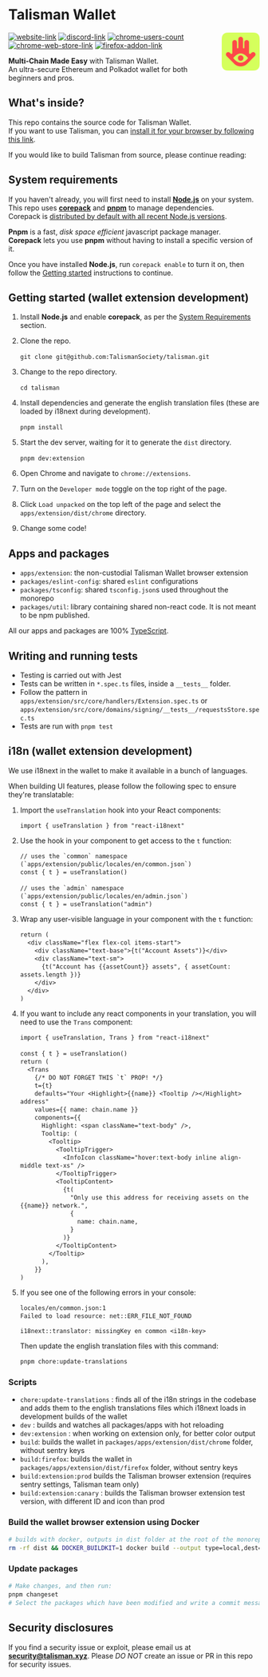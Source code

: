 # Talisman Wallet

<img src="talisman.svg" alt="Talisman" width="15%" align="right" />

[![website-link](https://img.shields.io/website?label=talisman.xyz&style=flat-square&up_message=online&url=https%3A%2F%2Ftalisman.xyz)](https://talisman.xyz)
[![discord-link](https://img.shields.io/discord/858891448271634473?logo=discord&logoColor=white&style=flat-square)](https://discord.gg/talisman)
[![chrome-users-count](https://img.shields.io/chrome-web-store/users/fijngjgcjhjmmpcmkeiomlglpeiijkld?logo=google-chrome&logoColor=white&style=flat-square)](https://chromewebstore.google.com/detail/talisman-ethereum-and-pol/fijngjgcjhjmmpcmkeiomlglpeiijkld)  
[![chrome-web-store-link](https://img.shields.io/chrome-web-store/v/fijngjgcjhjmmpcmkeiomlglpeiijkld?logo=google-chrome&logoColor=white&style=flat-square)](https://chromewebstore.google.com/detail/talisman-ethereum-and-pol/fijngjgcjhjmmpcmkeiomlglpeiijkld)
[![firefox-addon-link](https://img.shields.io/amo/v/talisman-wallet-extension?logo=firefox&logoColor=white&style=flat-square)](https://addons.mozilla.org/en-US/firefox/addon/talisman-wallet-extension)

**Multi-Chain Made Easy** with Talisman Wallet.  
An ultra-secure Ethereum and Polkadot wallet for both beginners and pros.

## What's inside?

This repo contains the source code for Talisman Wallet.  
If you want to use Talisman, you can [install it for your browser by following this link](https://talisman.xyz/download).

If you would like to build Talisman from source, please continue reading:

## System requirements

If you haven't already, you will first need to install **[Node.js](https://nodejs.org/en/download)** on your system.  
This repo uses **[corepack](https://github.com/nodejs/corepack)** and **[pnpm](https://pnpm.io)** to manage dependencies.  
Corepack is [distributed by default with all recent Node.js versions](https://nodejs.org/api/corepack.html).

**Pnpm** is a fast, _disk space efficient_ javascript package manager.  
**Corepack** lets you use **pnpm** without having to install a specific version of it.

Once you have installed **Node.js**, run `corepack enable` to turn it on, then follow the [Getting started](#getting-started-wallet-extension-development) instructions to continue.

## Getting started (wallet extension development)

1. Install **Node.js** and enable **corepack**, as per the [System Requirements](#system-requirements) section.

1. Clone the repo.

   `git clone git@github.com:TalismanSociety/talisman.git`

1. Change to the repo directory.

   `cd talisman`

1. Install dependencies and generate the english translation files (these are loaded by i18next during development).

   `pnpm install`

1. Start the dev server, waiting for it to generate the `dist` directory.

   `pnpm dev:extension`

1. Open Chrome and navigate to `chrome://extensions`.
1. Turn on the `Developer mode` toggle on the top right of the page.
1. Click `Load unpacked` on the top left of the page and select the `apps/extension/dist/chrome` directory.
1. Change some code!

## Apps and packages

- `apps/extension`: the non-custodial Talisman Wallet browser extension
- `packages/eslint-config`: shared `eslint` configurations
- `packages/tsconfig`: shared `tsconfig.json`s used throughout the monorepo
- `packages/util`: library containing shared non-react code. It is not meant to be npm published.

All our apps and packages are 100% [TypeScript](https://www.typescriptlang.org/).

## Writing and running tests

- Testing is carried out with Jest
- Tests can be written in `*.spec.ts` files, inside a `__tests__` folder.
- Follow the pattern in `apps/extension/src/core/handlers/Extension.spec.ts` or `apps/extension/src/core/domains/signing/__tests__/requestsStore.spec.ts`
- Tests are run with `pnpm test`

## i18n (wallet extension development)

We use i18next in the wallet to make it available in a bunch of languages.

When building UI features, please follow the following spec to ensure they're translatable:

1. Import the `useTranslation` hook into your React components:

   ```tsx
   import { useTranslation } from "react-i18next"
   ```

1. Use the hook in your component to get access to the `t` function:

   ```tsx
   // uses the `common` namespace (`apps/extension/public/locales/en/common.json`)
   const { t } = useTranslation()

   // uses the `admin` namespace (`apps/extension/public/locales/en/admin.json`)
   const { t } = useTranslation("admin")
   ```

1. Wrap any user-visible language in your component with the `t` function:

   ```tsx
   return (
     <div className="flex flex-col items-start">
       <div className="text-base">{t("Account Assets")}</div>
       <div className="text-sm">
         {t("Account has {{assetCount}} assets", { assetCount: assets.length })}
       </div>
     </div>
   )
   ```

1. If you want to include any react components in your translation, you will need to use the `Trans` component:

   ```tsx
   import { useTranslation, Trans } from "react-i18next"

   const { t } = useTranslation()
   return (
     <Trans
       {/* DO NOT FORGET THIS `t` PROP! */}
       t={t}
       defaults="Your <Highlight>{{name}} <Tooltip /></Highlight> address"
       values={{ name: chain.name }}
       components={{
         Highlight: <span className="text-body" />,
         Tooltip: (
           <Tooltip>
             <TooltipTrigger>
               <InfoIcon className="hover:text-body inline align-middle text-xs" />
             </TooltipTrigger>
             <TooltipContent>
               {t(
                 "Only use this address for receiving assets on the {{name}} network.",
                 {
                   name: chain.name,
                 }
               )}
             </TooltipContent>
           </Tooltip>
         ),
       }}
   )
   ```

1. If you see one of the following errors in your console:

   ```
   locales/en/common.json:1
   Failed to load resource: net::ERR_FILE_NOT_FOUND
   ```

   ```
   i18next::translator: missingKey en common <i18n-key>
   ```

   Then update the english translation files with this command:

   ```sh
   pnpm chore:update-translations
   ```

### Scripts

- `chore:update-translations` : finds all of the i18n strings in the codebase and adds them to the english translations files which i18next loads in development builds of the wallet
- `dev` : builds and watches all packages/apps with hot reloading
- `dev:extension` : when working on extension only, for better color output
- `build`: builds the wallet in `packages/apps/extension/dist/chrome` folder, without sentry keys
- `build:firefox`: builds the wallet in `packages/apps/extension/dist/firefox` folder, without sentry keys
- `build:extension:prod` builds the Talisman browser extension (requires sentry settings, Talisman team only)
- `build:extension:canary` : builds the Talisman browser extension test version, with different ID and icon than prod

### Build the wallet browser extension using Docker

```bash
# builds with docker, outputs in dist folder at the root of the monorepo
rm -rf dist && DOCKER_BUILDKIT=1 docker build --output type=local,dest=./dist .
```

### Update packages

```bash
# Make changes, and then run:
pnpm changeset
# Select the packages which have been modified and write a commit message
```

## Security disclosures

If you find a security issue or exploit, please email us at **security@talisman.xyz**. Please _DO NOT_ create an issue or PR in this repo for security issues.

